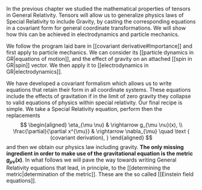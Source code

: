 
In the previous chapter we studied the mathematical properties of tensors in General Relativity. Tensors will allow us to generalize physics laws of Special Relativity to include Gravity, by casting the corresponding equations in a covariant form for general coordinate transformations. We will show how this can be achieved in electrodynamics and particle mechanics.


We follow the program laid bare in [[covariant derivative#Importance]] and first apply to particle mechanics. We can consider its [[particle dynamics in GR|equations of motion]], and the effect of gravity on an attached [[spin in GR|spin]] vector. We then apply it to [[electrodynamics in GR|electrodynamics]].

We have developed a covariant formalism which allows us to write equations that retain their form in all coordinate systems. These equations include the effects of gravitation if in the limit of zero gravity they collapse to
valid equations of physics within special relativity. Our final recipe is simple. We take a Special Relativity equation, perform then the replacements
$$
\begin{aligned}
\eta_{\mu \nu} & \rightarrow g_{\mu \nu}(x), \\
\frac{\partial}{\partial x^{\mu}} & \rightarrow \nabla_{\mu} \quad \text { (covariant derivation), }
\end{aligned}
$$
and then we obtain our physics law including gravity. **The only missing ingredient in order to make use of the gravitational equation is the metric $g_{\mu \nu}(x)$**. In what follows we will pave the way towards writing General Relativity equations that lead, in principle, to the [[determining the metric|determination of the metric]]. These are the so called [[Einstein field equations]].


